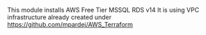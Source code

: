 This module installs AWS Free Tier MSSQL RDS v14
It is using VPC infrastructure already created under https://github.com/mpardej/AWS_Terraform

